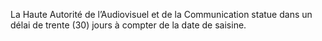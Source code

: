 La Haute Autorité de l’Audiovisuel et de la Communication statue dans un délai de trente (30) jours à compter de la date de saisine.